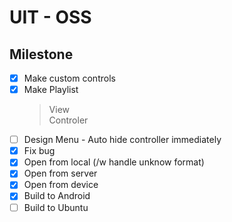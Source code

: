 # UIT - OSS

## Milestone
* [x] Make custom controls
* [x] Make Playlist  
   > View  
   > Controler
* [ ] Design Menu - Auto hide controller immediately
* [x] Fix bug
* [x] Open from local (/w handle unknow format)
* [x] Open from server
* [x] Open from device
* [x] Build to Android
* [ ] Build to Ubuntu
